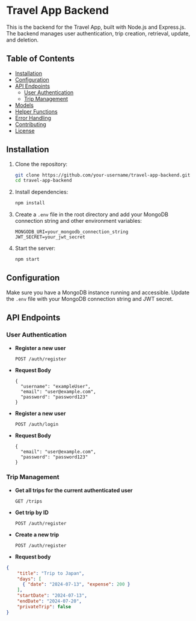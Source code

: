 # Travel App Backend

This is the backend for the Travel App, built with Node.js and Express.js. The backend manages user authentication, trip creation, retrieval, update, and deletion.

## Table of Contents

- [Installation](#installation)
- [Configuration](#configuration)
- [API Endpoints](#api-endpoints)
  - [User Authentication](#user-authentication)
  - [Trip Management](#trip-management)
- [Models](#models)
- [Helper Functions](#helper-functions)
- [Error Handling](#error-handling)
- [Contributing](#contributing)
- [License](#license)

## Installation

1. Clone the repository:
    ```sh
    git clone https://github.com/your-username/travel-app-backend.git
    cd travel-app-backend
    ```

2. Install dependencies:
    ```sh
    npm install
    ```

3. Create a `.env` file in the root directory and add your MongoDB connection string and other environment variables:
    ```env
    MONGODB_URI=your_mongodb_connection_string
    JWT_SECRET=your_jwt_secret
    ```

4. Start the server:
    ```sh
    npm start
    ```

## Configuration

Make sure you have a MongoDB instance running and accessible. Update the `.env` file with your MongoDB connection string and JWT secret.

## API Endpoints

### User Authentication

- **Register a new user**
  
  ```http
  POST /auth/register
  ```

- **Request Body**
  ```http
  {
    "username": "exampleUser",
    "email": "user@example.com",
    "password": "password123"
  }
  ```
- **Register a new user**
  ```http
  POST /auth/login
  ```

- **Request Body**
  ```http
  {
    "email": "user@example.com",
    "password": "password123"
  }
  ```
### Trip Management

- **Get all trips for the current authenticated user**
  ```http
  GET /trips
  ```
- **Get trip by ID**
  ```http
  POST /auth/register
  ```
- **Create a new trip**
  ```http
  POST /auth/register
  ```
- **Request body**

```json
{
    "title": "Trip to Japan",
    "days": [
      { "date": "2024-07-13", "expense": 200 }
    ],
    "startDate": "2024-07-13",
    "endDate": "2024-07-20",
    "privateTrip": false
}
```
